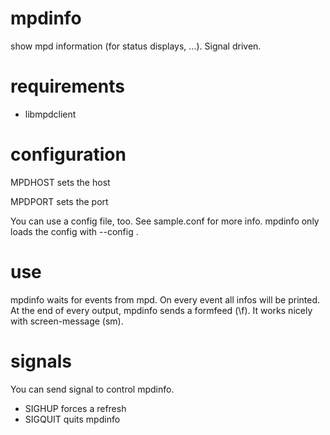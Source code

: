 mpdinfo
=======

show mpd information (for status displays, ...). Signal driven.

requirements
=======

* libmpdclient

configuration
=======
MPDHOST sets the host

MPDPORT sets the port

You can use a config file, too. See sample.conf for more info.
mpdinfo only loads the config with --config <path-to-config>.

use
=======
mpdinfo waits for events from mpd. On every event all infos will be printed.
At the end of every output, mpdinfo sends a formfeed (\f).
It works nicely with screen-message (sm).

signals
=======
You can send signal to control mpdinfo.
* SIGHUP forces a refresh
* SIGQUIT quits mpdinfo

